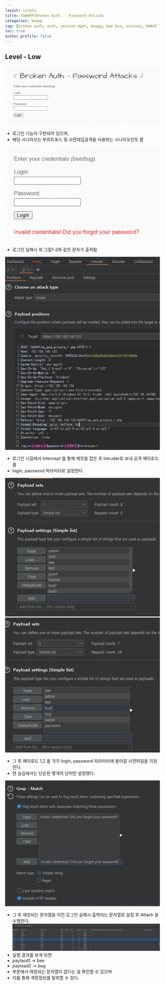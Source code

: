 ```yaml
---
layout: single
title: (bWAPP)Broken Auth. - Password Attacks
categories: bwapp
tag: [broken auth, auth, session mgmt, bwapp, bee box, session, OWASP TOP 10, OWASP]
toc: true
author_profile: false
---
```


## Level - Low

![그림 1-1](/assets/image/bwapp/Broken-Auth/Password-attack-archive/image.png)
- 로그인 기능이 구현되어 있으며,
- 해당 시나리오는 부르트포스 및 사전대입공격을 사용하는 시나리오인듯 함

![그림 1-2](/assets/image/bwapp/Broken-Auth/Password-attack-archive/image-1.png)
- 로그인 실패시 위 그림1-2와 같은 문자가 출력됨

![그림 1-3](/assets/image/bwapp/Broken-Auth/Password-attack-archive/image-2.png)
- 로그인 시점에서 Intercept 를 통해 패킷을 잡은 후 Intruder로 보내 공격 페이로드를
- login, password 파라미터로 설정한다.

![그림 1-4](/assets/image/bwapp/Broken-Auth/Password-attack-archive/image-3.png)
![그림 1-5](/assets/image/bwapp/Broken-Auth/Password-attack-archive/image-4.png)
- 그 후 페이로드 1,2 를 각각 login, password 파라미터에 들어갈 사전파일을 지정한다.
- 현 실습에서는 단순한 몇개의 단어만 설정했다.

![그림 1-6](/assets/image/bwapp/Broken-Auth/Password-attack-archive/image-5.png)
- 그 후 매칭되는 문자열을 이전 로그인 실패시 출력되는 문자열로 설정 후 Attack 을 수행한다.
![그림 1-7](/assets/image/bwapp/Broken-Auth/Password-attack-archive/image-6.png)
- 실행 결과를 보게 되면
- paylaod1 → bee
- payload2 → bug
- 부분에서 매칭되는 문자열이 없다는 걸 확인할 수 있으며
- 이를 통해 계정정보를 탈취할 수 있다.